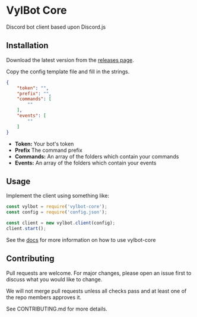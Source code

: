 # VylBot Core

Discord bot client based upon Discord.js 

## Installation

Download the latest version from the [releases page](https://github.com/Vylpes/vylbot-core/releases).

Copy the config template file and fill in the strings.

```json
{
    "token": "",
    "prefix": "",
    "commands": [
        ""
    ],
    "events": [
        ""
    ]
}
```

* **Token:** Your bot's token
* **Prefix** The command prefix
* **Commands:** An array of the folders which contain your commands
* **Events:** An array of the folders which contain your events

## Usage

Implement the client using something like:

```js
const vylbot = require('vylbot-core');
const config = require('config.json');

const client = new vylbot.client(config);
client.start();
```

See the [docs](https://github.com/Vylpes/vylbot-core/blob/main/docs/index.md) for more information on how to use vylbot-core

## Contributing

Pull requests are welcome. For major changes, please open an issue first to discuss what you would like to change.

We will not merge pull requests unless all checks pass and at least one of the repo members approves it.

See CONTRIBUTING.md for more details.
